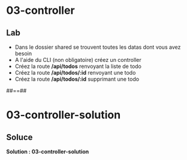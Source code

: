 <!-- .slide: class="exercice" -->

# 03-controller

## Lab

-   Dans le dossier shared se trouvent toutes les datas dont vous avez besoin
-   A l'aide du CLI (non obligatoire) créez un controller
-   Créez la route **/api/todos** renvoyant la liste de todo
-   Créez la route **/api/todos/:id** renvoyant une todo
-   Créez la route **/api/todos/:id** supprimant une todo

##==##

<!-- .slide: class="exercice" -->

# 03-controller-solution

## Soluce

**Solution : 03-controller-solution**

<!-- .element: class="full-center" -->